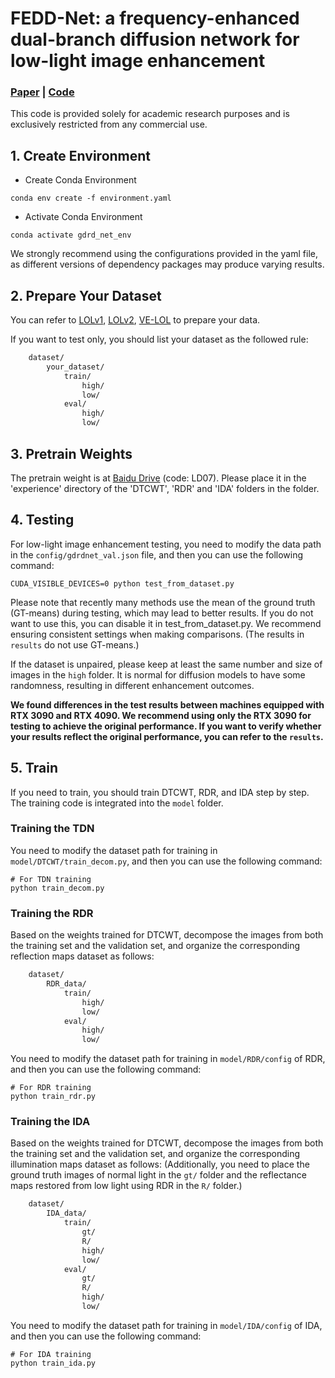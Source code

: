 # FEDD-Net: a frequency-enhanced dual-branch diffusion network for low-light image enhancement
### [Paper]() | [Code](https://github.com/CodeSet1/GDRD-Net)

This code is provided solely for academic research purposes and is exclusively restricted from any commercial use.

## 1. Create Environment
- Create Conda Environment
```
conda env create -f environment.yaml
```
- Activate Conda Environment
```
conda activate gdrd_net_env
```
We strongly recommend using the configurations provided in the yaml file, as different versions of dependency packages may produce varying results.

## 2. Prepare Your Dataset
You can refer to [LOLv1](https://daooshee.github.io/BMVC2018website/), [LOLv2](https://drive.google.com/file/d/1dzuLCk9_gE2bFF222n3-7GVUlSVHpMYC/view), [VE-LOL](https://flyywh.github.io/IJCV2021LowLight_VELOL/) to prepare your data. 

If you want to test only, you should list your dataset as the followed rule:
```bash
    dataset/
        your_dataset/
            train/
                high/
                low/
            eval/
                high/
                low/
```

## 3. Pretrain Weights
The pretrain weight is at [Baidu Drive](https://pan.baidu.com/s/1EUGgDSsXebBygtw0yniTMA) (code: LD07). Please place it in the 'experience' directory of the 'DTCWT', 'RDR' and 'IDA' folders in the folder.

## 4. Testing
For low-light image enhancement testing, you need to modify the data path in the `config/gdrdnet_val.json` file, and then you can use the following command:
```shell
CUDA_VISIBLE_DEVICES=0 python test_from_dataset.py
```

Please note that recently many methods use the mean of the ground truth (GT-means) during testing, which may lead to better results. If you do not want to use this, you can disable it in test_from_dataset.py. We recommend ensuring consistent settings when making comparisons. (The results in `results` do not use GT-means.)

If the dataset is unpaired, please keep at least the same number and size of images in the `high` folder. It is normal for diffusion models to have some randomness, resulting in different enhancement outcomes.

**We found differences in the test results between machines equipped with RTX 3090 and RTX 4090. We recommend using only the RTX 3090 for testing to achieve the original performance. If you want to verify whether your results reflect the original performance, you can refer to the `results`.**

## 5. Train
If you need to train, you should train DTCWT, RDR, and IDA step by step. The training code is integrated into the `model` folder.

### Training the TDN
You need to modify the dataset path for training in `model/DTCWT/train_decom.py`, and then you can use the following command:
```shell
# For TDN training
python train_decom.py
```

### Training the RDR
Based on the weights trained for DTCWT, decompose the images from both the training set and the validation set, and organize the corresponding reflection maps dataset as follows:
```bash
    dataset/
        RDR_data/
            train/
                high/
                low/
            eval/
                high/
                low/
```
You need to modify the dataset path for training in `model/RDR/config` of RDR, and then you can use the following command:
```shell
# For RDR training
python train_rdr.py
```

### Training the IDA
Based on the weights trained for DTCWT, decompose the images from both the training set and the validation set, and organize the corresponding illumination maps dataset as follows:
(Additionally, you need to place the ground truth images of normal light in the `gt/` folder and the reflectance maps restored from low light using RDR in the `R/` folder.)
```bash
    dataset/
        IDA_data/
            train/
                gt/
                R/
                high/
                low/
            eval/
                gt/
                R/
                high/
                low/
```
You need to modify the dataset path for training in `model/IDA/config` of IDA, and then you can use the following command:
```shell
# For IDA training
python train_ida.py
```
 

